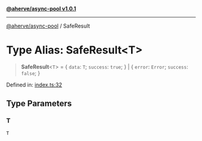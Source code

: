 [**@aherve/async-pool v1.0.1**](../README.md)

***

[@aherve/async-pool](../globals.md) / SafeResult

# Type Alias: SafeResult\<T\>

> **SafeResult**\<`T`\> = \{ `data`: `T`; `success`: `true`; \} \| \{ `error`: `Error`; `success`: `false`; \}

Defined in: [index.ts:32](https://github.com/aherve/async-queue/blob/7b69ea491265f5b94725ad0bbfb5b59e83bb9d95/src/index.ts#L32)

## Type Parameters

### T

`T`
